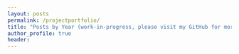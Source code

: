 ```yaml
---
layout: posts
permalink: /projectportfolio/
title: "Posts by Year (work-in-progress, please visit my GitHub for more)"
author_profile: true
header:
---
```

